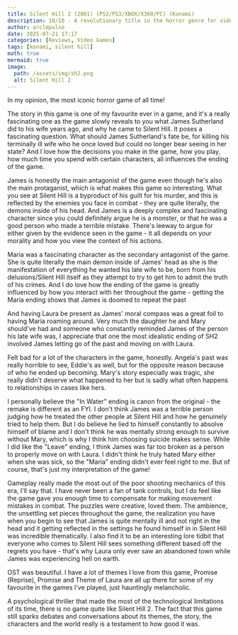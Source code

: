 ```yaml
---
title: Silent Hill 2 (2001) (PS2/PS3/XBOX/X360/PC) (Konami)
description: 10/10 - A revolutionary title in the horror genre for video games.
author: arclmpulse
date: 2025-07-21 17:17
categories: [Reviews, Video Games]
tags: [konami, silent hill]
math: true
mermaid: true
image:
  path: /assets/img/sh2.png
  alt: Silent Hill 2
---
```


In my opinion, the most iconic horror game of all time!

The story in this game is one of my favourite ever in a game, and it's a really fascinating one as the game slowly reveals to you what James Sutherland did to his wife years ago, and why he came to Silent Hill. It poses a fascinating question. What should James Sutherland's fate be, for killing his terminally ill wife who he once loved but could no longer bear seeing in her state? And I love how the decisions you make in the game, how you play, how much time you spend with certain characters, all influences the ending of the game.

James is honestly the main antagonist of the game even though he's also the main protaganist, which is what makes this game so interesting. What you see at Silent Hill is a byproduct of his guilt for his murder, and this is reflected by the enemies you face in combat - they are quite literally, the demons inside of his head. And James is a deeply complex and fascinating character since you could definitely argue he is a monster, or that he was a good person who made a terrible mistake. There's leeway to argue for either given by the evidence seen in the game - it all depends on your morality and how you view the context of his actions.

Maria was a fascinating character as the secondary antagonist of the game. She is quite literally the main demon inside of James' head as she is the manifestation of everything he wanted his late wife to be, born from his delusions/Silent Hill itself as they attempt to try to get him to admit the truth of his crimes. And I do love how the ending of the game is greatly influenced by how you interact with her throughout the game - getting the Maria ending shows that James is doomed to repeat the past

And having Laura be present as James' moral compass was a great foil to having Maria roaming around. Very much the daughter he and Mary should've had and someone who constantly reminded James of the person his late wife was, I appreciate that one the most idealistic ending of SH2 involved James letting go of the past and moving on with Laura.

Felt bad for a lot of the characters in the game, honestly. Angela's past was really horrible to see, Eddie's as well, but for the opposite reason because of who he ended up becoming. Mary's story especially was tragic, she really didn't deserve what happened to her but is sadly what often happens to relationships in cases like hers.

I personally believe the "In Water" ending is canon from the original - the remake is different as an FYI. I don't think James was a terrible person judging how he treated the other people at Silent Hill and how he genuinely tried to help them. But I do believe he lied to himself constantly to absolve himself of blame and I don't think he was mentally strong enough to survive without Mary, which is why I think him choosing suicide makes sense. While I did like the "Leave" ending, I think James was far too broken as a person to properly move on with Laura. I didn't think he truly hated Mary either when she was sick, so the "Maria" ending didn't ever feel right to me. But of course, that's just my interpretation of the game!

Gameplay really made the most out of the poor shooting mechanics of this era, I'll say that. I have never been a fan of tank controls, but I do feel like the game gave you enough time to compensate for making movement mistakes in combat. The puzzles were creative, loved them. The ambience, the unsettling set pieces throughout the game, the realization you have when you begin to see that James is quite mentally ill and not right in the head and it getting reflected in the settings he found himself in in Silent Hill was incredible thematically. I also find it to be an interesting lore tidbit that everyone who comes to Silent Hill sees something different based off the regrets you have - that's why Laura only ever saw an abandoned town while James was experiencing hell on earth.

OST was beautiful. I have a lot of themes I love from this game, Promise (Reprise), Promise and Theme of Laura are all up there for some of my favourite in the games I've played, just hauntingly melancholic.

A psychological thriller that made the most of the technological limitations of its time, there is no game quite like Silent Hill 2. The fact that this game still sparks debates and conversations about its themes, the story, the characters and the world really is a testament to how good it was.
